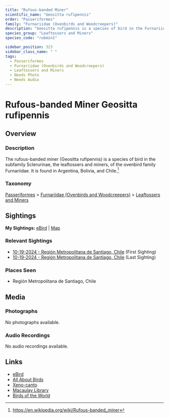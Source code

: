 ```yaml
---
title: "Rufous-banded Miner"
scientific_name: "Geositta rufipennis"
order: "Passeriformes"
family: "Furnariidae (Ovenbirds and Woodcreepers)"
description: "Geositta rufipennis is a species of bird in the Furnariidae (Ovenbirds and Woodcreepers) family. It has been observed 3 times."
species_group: "Leaftossers and Miners"
species_code: "rubmin1"

sidebar_position: 323
sidebar_class_name: " "
tags: 
  - Passeriformes
  - Furnariidae (Ovenbirds and Woodcreepers)
  - Leaftossers and Miners
  - Needs Photo
  - Needs Audio
---
```


# Rufous-banded Miner <span className='sci_name'>Geositta rufipennis</span>

## Overview

### Description
The rufous-banded miner (Geositta rufipennis) is a species of bird in the subfamily Sclerurinae, the leaftossers and miners, of the ovenbird family Furnariidae. It is found in Argentina, Bolivia, and Chile.[^1]

[^1]: https://en.wikipedia.org/wiki/Rufous-banded_miner

### Taxonomy
[Passeriformes](/tags/passeriformes) > [Furnariidae (Ovenbirds and Woodcreepers)](/tags/furnariidae-ovenbirds-and-woodcreepers) > [Leaftossers and Miners](/tags/leaftossers-and-miners)


## Sightings

**My Sightings:** [eBird](https://ebird.org/lifelist?r=world&time=life&spp=rubmin1) | [Map](/map?species_code=rubmin1)

### Relevant Sightings

* [10-19-2024 - Región Metropolitana de Santiago, Chile](https://ebird.org/checklist/S199524251) (First Sighting)
* [10-19-2024 - Región Metropolitana de Santiago, Chile](https://ebird.org/checklist/S199524278) (Last Sighting)

### Places Seen

* Región Metropolitana de Santiago, Chile



## Media
### Photographs
No photographs available.

### Audio Recordings
No audio recordings available.

## Links
* [eBird](https://ebird.org/species/rubmin1) 
* [All About Birds](https://www.allaboutbirds.org/guide/rubmin1) 
* [Xeno-canto](https://www.xeno-canto.org/species/geositta-rufipennis) 
* [Macaulay Library](https://search.macaulaylibrary.org/catalog?taxonCode=rubmin1&sort=rating_rank_desc)
* [Birds of the World](https://birdsoftheworld.org/bow/species/rubmin1)
